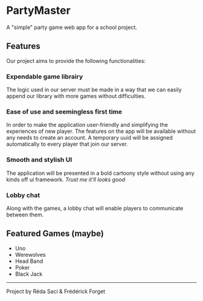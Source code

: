 # PartyMaster
A "simple" party game web app for a school project.

## Features

Our project aims to provide the following 
functionalities:

### Expendable game librairy

The logic used in our server must be made in a way
that we can easily append our library with more
games without difficulties.

### Ease of use and seemingless first time

In order to make the application user-friendly and
simplifying the experiences of new player. The 
features on the app will be available without any 
needs to create an account. A temporary uuid will 
be assigned automatically to every player that join 
our server.

### Smooth and stylish UI

The application will be presented in a bold cartoony
style without using any kinds off ui framework.
*Trust me it'll looks good*

### Lobby chat

Along with the games, a lobby chat will enable
players to communicate between them.

## Featured Games (maybe)
- Uno
- Werewolves
- Head Band
- Poker
- Black Jack

------------------------------------------------------

Project by Réda Saci & Frédérick Forget
